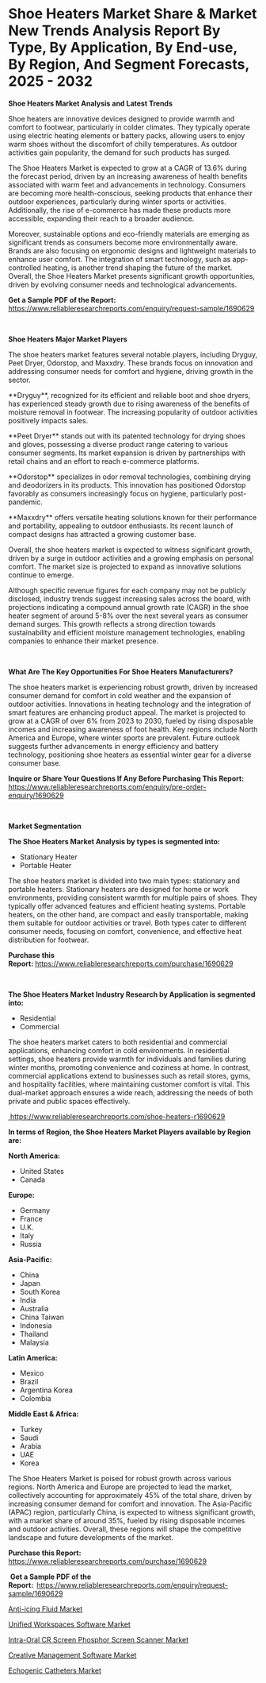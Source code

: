 <p><h1>Shoe Heaters Market Share & Market New Trends Analysis Report By Type, By Application, By End-use, By Region, And Segment Forecasts, 2025 - 2032</h1></p><p><strong>Shoe Heaters Market Analysis and Latest Trends</strong></p>
<p><p>Shoe heaters are innovative devices designed to provide warmth and comfort to footwear, particularly in colder climates. They typically operate using electric heating elements or battery packs, allowing users to enjoy warm shoes without the discomfort of chilly temperatures. As outdoor activities gain popularity, the demand for such products has surged.</p><p>The Shoe Heaters Market is expected to grow at a CAGR of 13.6% during the forecast period, driven by an increasing awareness of health benefits associated with warm feet and advancements in technology. Consumers are becoming more health-conscious, seeking products that enhance their outdoor experiences, particularly during winter sports or activities. Additionally, the rise of e-commerce has made these products more accessible, expanding their reach to a broader audience.</p><p>Moreover, sustainable options and eco-friendly materials are emerging as significant trends as consumers become more environmentally aware. Brands are also focusing on ergonomic designs and lightweight materials to enhance user comfort. The integration of smart technology, such as app-controlled heating, is another trend shaping the future of the market. Overall, the Shoe Heaters Market presents significant growth opportunities, driven by evolving consumer needs and technological advancements.</p></p>
<p><strong>Get a Sample PDF of the Report:&nbsp;</strong> <a href="https://www.reliableresearchreports.com/enquiry/request-sample/1690629?utm_campaign=83&utm_medium=2&utm_source=Github&utm_content=ia&utm_term=06012025&utm_id=shoe-heaters">https://www.reliableresearchreports.com/enquiry/request-sample/1690629</a></p>
<p>&nbsp;</p>
<p><strong>Shoe Heaters Major Market Players</strong></p>
<p><p>The shoe heaters market features several notable players, including Dryguy, Peet Dryer, Odorstop, and Maxxdry. These brands focus on innovation and addressing consumer needs for comfort and hygiene, driving growth in the sector.</p><p>**Dryguy**, recognized for its efficient and reliable boot and shoe dryers, has experienced steady growth due to rising awareness of the benefits of moisture removal in footwear. The increasing popularity of outdoor activities positively impacts sales. </p><p>**Peet Dryer** stands out with its patented technology for drying shoes and gloves, possessing a diverse product range catering to various consumer segments. Its market expansion is driven by partnerships with retail chains and an effort to reach e-commerce platforms. </p><p>**Odorstop** specializes in odor removal technologies, combining drying and deodorizers in its products. This innovation has positioned Odorstop favorably as consumers increasingly focus on hygiene, particularly post-pandemic. </p><p>**Maxxdry** offers versatile heating solutions known for their performance and portability, appealing to outdoor enthusiasts. Its recent launch of compact designs has attracted a growing customer base.</p><p>Overall, the shoe heaters market is expected to witness significant growth, driven by a surge in outdoor activities and a growing emphasis on personal comfort. The market size is projected to expand as innovative solutions continue to emerge.</p><p>Although specific revenue figures for each company may not be publicly disclosed, industry trends suggest increasing sales across the board, with projections indicating a compound annual growth rate (CAGR) in the shoe heater segment of around 5-8% over the next several years as consumer demand surges. This growth reflects a strong direction towards sustainability and efficient moisture management technologies, enabling companies to enhance their market presence.</p></p>
<p>&nbsp;</p>
<p><strong>What Are The Key Opportunities For Shoe Heaters Manufacturers?</strong></p>
<p><p>The shoe heaters market is experiencing robust growth, driven by increased consumer demand for comfort in cold weather and the expansion of outdoor activities. Innovations in heating technology and the integration of smart features are enhancing product appeal. The market is projected to grow at a CAGR of over 6% from 2023 to 2030, fueled by rising disposable incomes and increasing awareness of foot health. Key regions include North America and Europe, where winter sports are prevalent. Future outlook suggests further advancements in energy efficiency and battery technology, positioning shoe heaters as essential winter gear for a diverse consumer base.</p></p>
<p><strong>Inquire or Share Your Questions If Any Before Purchasing This Report:</strong> <a href="https://www.reliableresearchreports.com/enquiry/pre-order-enquiry/1690629?utm_campaign=83&utm_medium=2&utm_source=Github&utm_content=ia&utm_term=06012025&utm_id=shoe-heaters">https://www.reliableresearchreports.com/enquiry/pre-order-enquiry/1690629</a></p>
<p>&nbsp;</p>
<p><strong>Market Segmentation</strong></p>
<p><strong>The Shoe Heaters Market Analysis by types is segmented into:</strong></p>
<p><ul><li>Stationary Heater</li><li>Portable Heater</li></ul></p>
<p><p>The shoe heaters market is divided into two main types: stationary and portable heaters. Stationary heaters are designed for home or work environments, providing consistent warmth for multiple pairs of shoes. They typically offer advanced features and efficient heating systems. Portable heaters, on the other hand, are compact and easily transportable, making them suitable for outdoor activities or travel. Both types cater to different consumer needs, focusing on comfort, convenience, and effective heat distribution for footwear.</p></p>
<p><strong>Purchase this Report:&nbsp;</strong><a href="https://www.reliableresearchreports.com/purchase/1690629?utm_campaign=83&utm_medium=2&utm_source=Github&utm_content=ia&utm_term=06012025&utm_id=shoe-heaters">https://www.reliableresearchreports.com/purchase/1690629</a></p>
<p>&nbsp;</p>
<p><strong>The Shoe Heaters Market Industry Research by Application is segmented into:</strong></p>
<p><ul><li>Residential</li><li>Commercial</li></ul></p>
<p><p>The shoe heaters market caters to both residential and commercial applications, enhancing comfort in cold environments. In residential settings, shoe heaters provide warmth for individuals and families during winter months, promoting convenience and coziness at home. In contrast, commercial applications extend to businesses such as retail stores, gyms, and hospitality facilities, where maintaining customer comfort is vital. This dual-market approach ensures a wide reach, addressing the needs of both private and public spaces effectively.</p></p>
<p><a href="https://www.reliableresearchreports.com/shoe-heaters-r1690629?utm_campaign=83&utm_medium=2&utm_source=Github&utm_content=ia&utm_term=06012025&utm_id=shoe-heaters">&nbsp;https://www.reliableresearchreports.com/shoe-heaters-r1690629</a></p>
<p><strong>In terms of Region, the Shoe Heaters Market Players available by Region are:</strong></p>
<p>
    <p> <strong> North America: </strong>
        <ul>
            <li>United States</li>
            <li>Canada</li>
        </ul>
        </p> 
    <p> <strong> Europe: </strong>
        <ul>
            <li>Germany</li>
            <li>France</li>
            <li>U.K.</li>
            <li>Italy</li>
            <li>Russia</li>
        </ul>
        </p> 
    <p> <strong> Asia-Pacific: </strong>
        <ul>
            <li>China</li>
            <li>Japan</li>
            <li>South Korea</li>
            <li>India</li>
            <li>Australia</li>
            <li>China Taiwan</li>
            <li>Indonesia</li>
            <li>Thailand</li>
            <li>Malaysia</li>
        </ul>
        </p> 
    <p> <strong> Latin America: </strong>
        <ul>
            <li>Mexico</li>
            <li>Brazil</li>
            <li>Argentina Korea</li>
            <li>Colombia</li>
        </ul>
        </p> 
    <p> <strong> Middle East & Africa: </strong>
        <ul>
            <li>Turkey</li>
            <li>Saudi</li>
            <li>Arabia</li>
            <li>UAE</li>
            <li>Korea</li>
        </ul>
    </p>
    </p>
<p><p>The Shoe Heaters Market is poised for robust growth across various regions. North America and Europe are projected to lead the market, collectively accounting for approximately 45% of the total share, driven by increasing consumer demand for comfort and innovation. The Asia-Pacific (APAC) region, particularly China, is expected to witness significant growth, with a market share of around 35%, fueled by rising disposable incomes and outdoor activities. Overall, these regions will shape the competitive landscape and future developments of the market.</p></p>
<p><strong>Purchase this Report: </strong><a href="https://www.reliableresearchreports.com/purchase/1690629?utm_campaign=83&utm_medium=2&utm_source=Github&utm_content=ia&utm_term=06012025&utm_id=shoe-heaters">https://www.reliableresearchreports.com/purchase/1690629</a></p>
<p>&nbsp;<strong>Get a Sample PDF of the Report:&nbsp;&nbsp;</strong><a href="https://www.reliableresearchreports.com/enquiry/request-sample/1690629?utm_campaign=83&utm_medium=2&utm_source=Github&utm_content=ia&utm_term=06012025&utm_id=shoe-heaters">https://www.reliableresearchreports.com/enquiry/request-sample/1690629</a></p>
<p><strong></strong></p>
<p><p><a href="https://www.linkedin.com/pulse/future-forecast-anti-icing-fluid-market-size-8-cagr-2025-2032-7u60c?utm_campaign=83&utm_medium=2&utm_source=Github&utm_content=ia&utm_term=06012025&utm_id=shoe-heaters">Anti-icing Fluid Market</a></p><p><a href="https://github.com/HobertDavis43/Market-Research-Report-List-1/blob/main/unified-workspaces-software-market.md?utm_campaign=83&utm_medium=2&utm_source=Github&utm_content=ia&utm_term=06012025&utm_id=shoe-heaters">Unified Workspaces Software Market</a></p><p><a href="https://www.linkedin.com/pulse/intra-oral-cr-screen-phosphor-scanner-industry-research-report-mb5vc?utm_campaign=83&utm_medium=2&utm_source=Github&utm_content=ia&utm_term=06012025&utm_id=shoe-heaters">Intra-Oral CR Screen Phosphor Screen Scanner Market</a></p><p><a href="https://github.com/AshikRahman991/Market-Research-Report-List-1/blob/main/creative-management-software-market.md?utm_campaign=83&utm_medium=2&utm_source=Github&utm_content=ia&utm_term=06012025&utm_id=shoe-heaters">Creative Management Software Market</a></p><p><a href="https://www.linkedin.com/pulse/future-echogenic-catheters-market-size-trends-industrys-cmghc?utm_campaign=83&utm_medium=2&utm_source=Github&utm_content=ia&utm_term=06012025&utm_id=shoe-heaters">Echogenic Catheters Market</a></p></p>